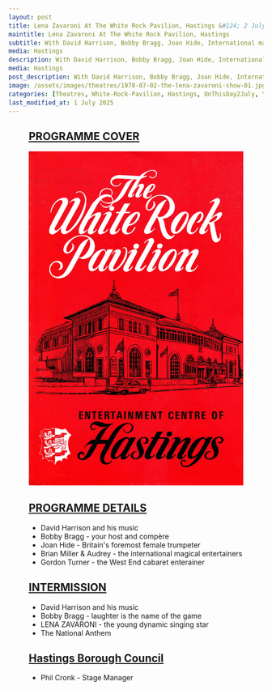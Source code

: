 ```yaml
---
layout: post
title: Lena Zavaroni At The White Rock Pavilion, Hastings &#124; 2 July 1978
maintitle: Lena Zavaroni At The White Rock Pavilion, Hastings
subtitle: With David Harrison, Bobby Bragg, Joan Hide, International magical entertainers Brian Miller & Audrey, Gordon Turner.
media: Hastings
description: With David Harrison, Bobby Bragg, Joan Hide, International magical entertainers Brian Miller & Audrey, Gordon Turner.
media: Hastings
post_description: With David Harrison, Bobby Bragg, Joan Hide, International magical entertainers Brian Miller & Audrey, Gordon Turner.
image: /assets/images/theatres/1978-07-02-the-lena-zavaroni-show-01.jpg
categories: [Theatres, White-Rock-Pavilion, Hastings, OnThisDay2July, Year-1978]
last_modified_at: 1 July 2025
---
```


<figure class="fig1">
<div class="CardLayout CardLayout-Height1">
<div class="CardItem"><h2 id="infobox1" class="infobox"><a href="#infobox1">PROGRAMME COVER</a></h2>
<img src="/assets/images/theatres/1978-07-02-the-lena-zavaroni-show-01.jpg" class="full-width" />
</div></div>
</figure>

<figure class="fig2">
<div class="CardLayout CardLayout-Height1">
<div class="CardItem"><h2 id="infobox2" class="infobox"><a href="#infobox2">PROGRAMME DETAILS</a></h2>
<ul>
<li>David Harrison and his music</li>
<li>Bobby Bragg - your host and compère</li>
<li>Joan Hide - Britain's foremost female trumpeter</li>
<li>Brian Miller & Audrey - the international magical entertainers</li>
<li>Gordon Turner - the West End cabaret enterainer</li>
</ul>
<div class="CardItem"><h2 id="infobox3" class="infobox"><a href="#infobox3">INTERMISSION</a></h2>
<ul>
<li>David Harrison and his music</li>
<li>Bobby Bragg - laughter is the name of the game</li>
<li>LENA ZAVARONI - the young dynamic singing star</li>
<li>The National Anthem</li>
</ul>
<div class="CardItem"><h2 id="infobox4" class="infobox"><a href="#infobox4">Hastings Borough Council</a></h2>
<ul>
<li>Phil Cronk - Stage Manager</li>
</ul>
</div></div></div></div>
</figure>

<style>
.CardLayout-Height1 {height: 650px;}
@media screen and (orientation:portrait) {.CardLayout-Height1 {height: unset;}}
</style>
